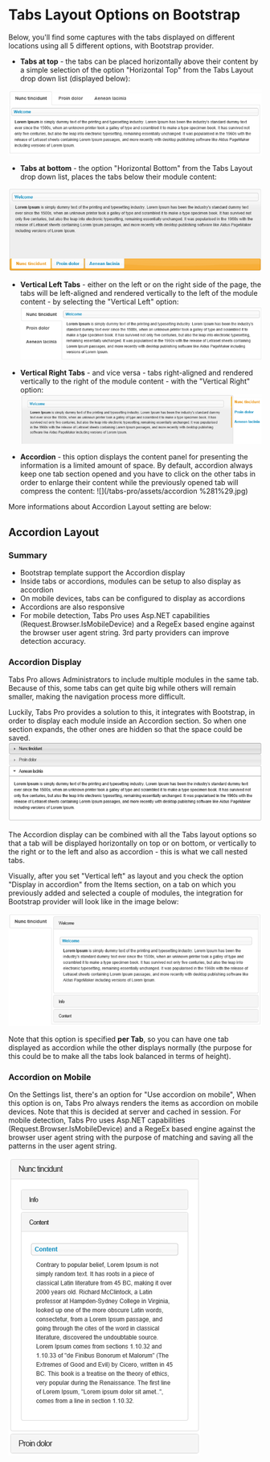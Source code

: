 # Tabs Layout Options on Bootstrap

Below, you'll find some captures with the tabs displayed on different locations using all 5 different options, with Bootstrap provider.

* **Tabs at top** - the tabs can be placed horizontally above their content by a simple selection of the option "Horizontal Top" from the Tabs Layout drop down list \(displayed below\): 

![](/tabs-pro/assets/h.top.jpg)

* **Tabs at bottom** - the option "Horizontal Bottom" from the Tabs Layout drop down list, places the tabs below their module content:

![](/tabs-pro/assets/h.bottom.jpg)

* **Vertical Left Tabs** - either on the left or on the right side of the page, the tabs will be left-aligned and rendered vertically to the left of the module content - by selecting the "Vertical Left" option: ![](/tabs-pro/assets/v.left.jpg)

* **Vertical Right Tabs** - and vice versa - tabs right-aligned and rendered vertically to the right of the module content - with the "Vertical Right" option: <br> ![](/tabs-pro/assets/v.right.jpg)

* **Accordion** - this option displays the content panel for presenting the information is a limited amount of space. By default, accordion always keep one tab section opened and you have to click on the other tabs in order to enlarge their content while the previously opened tab will compress the content: ![](/tabs-pro/assets/accordion %281%29.jpg) 

More informations about Accordion Layout setting are below:

## Accordion Layout

### Summary

* Bootstrap template support the Accordion display
* Inside tabs or accordions, modules can be setup to also display as accordion
* On mobile devices, tabs can be configured to display as accordions
* Accordions are also responsive
* For mobile detection, Tabs Pro uses Asp.NET capabilities \(Request.Browser.IsMobileDevice\) and a RegeEx based engine against the browser user agent string. 3rd party providers can improve detection accuracy.

### Accordion Display

Tabs Pro allows Administrators to include multiple modules in the same tab. Because of this, some tabs can get quite big while others will remain smaller, making the navigation process more difficult.

Luckily, Tabs Pro provides a solution to this, it integrates with Bootstrap, in order to display each module inside an Accordion section. So when one section expands, the other ones are hidden so that the space could be saved.![](/tabs-pro/assets/accordion.plain.jpg)

The Accordion display can be combined with all the Tabs layout options so that a tab will be displayed horizontally on top or on bottom, or vertically to the right or to the left and also as accordion - this is what we call nested tabs.

Visually, after you set "Vertical left" as layout and you check the option "Display in accordion" from the Items section, on a tab on which you previously added and selected a couple of modules, the integration for Bootstrap provider will look like in the image below:

![](/tabs-pro/assets/accordion.vertical.jpg)

Note that this option is specified **per Tab**, so you can have one tab displayed as accordion while the other displays normally \(the purpose for this could be to make all the tabs look balanced in terms of height\).

### Accordion on Mobile

On the Settings list, there's an option for "Use accordion on mobile", When this option is on, Tabs Pro always renders the items as accordion on mobile devices. Note that this is decided at server and cached in session. For mobile detection, Tabs Pro uses Asp.NET capabilities \(Request.Browser.IsMobileDevice\) and a RegeEx based engine against the browser user agent string with the purpose of matching and saving all the patterns in the user agent string. 

![](/tabs-pro/assets/accordion.mobile.jpg)  






